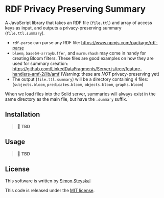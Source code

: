 # RDF Privacy Preserving Summary


A JavaScript library that takes an RDF file (`file.ttl`) and array of access keys as input, and outputs a privacy-preserving summary (`file.ttl.summary`).
  
* `rdf-parse` can parse any RDF file: https://www.npmjs.com/package/rdf-parse
* `bloem`, `base64-arraybuffer`, and `murmurhash` may come in handy for creating Bloom filters. These files are good examples on how they are used for summary creation: https://github.com/LinkedDataFragments/Server.js/tree/feature-handlers-amf-2/lib/amf (Warning: these are *NOT* privacy-preserving yet)
* The output (`file.ttl.summary`) will be a directory containing 4 files: (`subjects.bloom`, `predicates.bloom`, `objects.bloom`, `graphs.bloom`)

When we load files into the Solid server, summaries will always exist in the same directory as the main file, but have the `.summary` suffix.
## Installation

> :construction: **TBD**
## Usage

> :construction: **TBD**

## License
This software is written by [Simon Steyskal](http://www.steyskal.at)

This code is released under the [MIT license](http://opensource.org/licenses/MIT).
